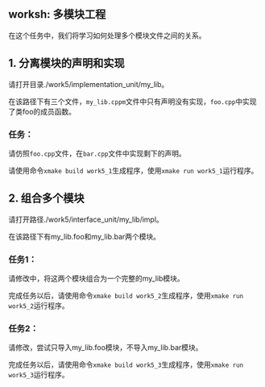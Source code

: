 ## worksh:  多模块工程

在这个任务中，我们将学习如何处理多个模块文件之间的关系。

## 1. 分离模块的声明和实现

请打开目录./work5/implementation_unit/my_lib。

在该路径下有三个文件，`my_lib.cppm`文件中只有声明没有实现，`foo.cpp`中实现了类foo的成员函数。

### 任务：

请仿照`foo.cpp`文件，在`bar.cpp`文件中实现剩下的声明。

请使用命令`xmake build work5_1`生成程序，使用`xmake run work5_1`运行程序。

## 2. 组合多个模块

请打开路径./work5/interface_unit/my_lib/impl。

在该路径下有my_lib.foo和my_lib.bar两个模块。

### 任务1：

请修改[](./work5/interface_unit/my_lib/my_lib.cppm)中，将这两个模块组合为一个完整的my_lib模块。

完成任务以后，请使用命令`xmake build work5_2`生成程序，使用`xmake run work5_2`运行程序。

### 任务2：

请修改[](./work5/interface_unit/main2.cpp)，尝试只导入my_lib.foo模块，不导入my_lib.bar模块。

完成任务以后，请使用命令`xmake build work5_3`生成程序，使用`xmake run work5_3`运行程序。
